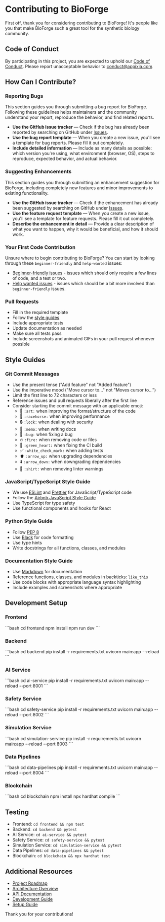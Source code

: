 # Contributing to BioForge

First off, thank you for considering contributing to BioForge! It's people like you that make BioForge such a great tool for the synthetic biology community.

## Code of Conduct

By participating in this project, you are expected to uphold our [Code of Conduct](CODE_OF_CONDUCT.md). Please report unacceptable behavior to [conduct@appixia.com](mailto:conduct@appixia.com).

## How Can I Contribute?

### Reporting Bugs

This section guides you through submitting a bug report for BioForge. Following these guidelines helps maintainers and the community understand your report, reproduce the behavior, and find related reports.

- **Use the GitHub issue tracker** — Check if the bug has already been reported by searching on GitHub under [Issues](https://github.com/Appixia-Softwares/BioForge/issues).
- **Use the bug report template** — When you create a new issue, you'll see a template for bug reports. Please fill it out completely.
- **Include detailed information** — Include as many details as possible: which version you're using, what environment (browser, OS), steps to reproduce, expected behavior, and actual behavior.

### Suggesting Enhancements

This section guides you through submitting an enhancement suggestion for BioForge, including completely new features and minor improvements to existing functionality.

- **Use the GitHub issue tracker** — Check if the enhancement has already been suggested by searching on GitHub under [Issues](https://github.com/Appixia-Softwares/BioForge/issues).
- **Use the feature request template** — When you create a new issue, you'll see a template for feature requests. Please fill it out completely.
- **Describe the enhancement in detail** — Provide a clear description of what you want to happen, why it would be beneficial, and how it should work.

### Your First Code Contribution

Unsure where to begin contributing to BioForge? You can start by looking through these `beginner-friendly` and `help-wanted` issues:

- [Beginner-friendly issues](https://github.com/Appixia-Softwares/BioForge/labels/beginner-friendly) - issues which should only require a few lines of code, and a test or two.
- [Help wanted issues](https://github.com/Appixia-Softwares/BioForge/labels/help-wanted) - issues which should be a bit more involved than `beginner-friendly` issues.

### Pull Requests

- Fill in the required template
- Follow the [style guides](#style-guides)
- Include appropriate tests
- Update documentation as needed
- Make sure all tests pass
- Include screenshots and animated GIFs in your pull request whenever possible

## Style Guides

### Git Commit Messages

- Use the present tense ("Add feature" not "Added feature")
- Use the imperative mood ("Move cursor to..." not "Moves cursor to...")
- Limit the first line to 72 characters or less
- Reference issues and pull requests liberally after the first line
- Consider starting the commit message with an applicable emoji:
  - 🎨 `:art:` when improving the format/structure of the code
  - 🐎 `:racehorse:` when improving performance
  - 🔒 `:lock:` when dealing with security
  - 📝 `:memo:` when writing docs
  - 🐛 `:bug:` when fixing a bug
  - 🔥 `:fire:` when removing code or files
  - 💚 `:green_heart:` when fixing the CI build
  - ✅ `:white_check_mark:` when adding tests
  - ⬆️ `:arrow_up:` when upgrading dependencies
  - ⬇️ `:arrow_down:` when downgrading dependencies
  - 👕 `:shirt:` when removing linter warnings

### JavaScript/TypeScript Style Guide

- We use [ESLint](https://eslint.org/) and [Prettier](https://prettier.io/) for JavaScript/TypeScript code
- Follow the [Airbnb JavaScript Style Guide](https://github.com/airbnb/javascript)
- Use TypeScript for type safety
- Use functional components and hooks for React

### Python Style Guide

- Follow [PEP 8](https://www.python.org/dev/peps/pep-0008/)
- Use [Black](https://black.readthedocs.io/en/stable/) for code formatting
- Use type hints
- Write docstrings for all functions, classes, and modules

### Documentation Style Guide

- Use [Markdown](https://daringfireball.net/projects/markdown/) for documentation
- Reference functions, classes, and modules in backticks: `like_this`
- Use code blocks with appropriate language syntax highlighting
- Include examples and screenshots where appropriate

## Development Setup

### Frontend

\`\`\`bash
cd frontend
npm install
npm run dev
\`\`\`

### Backend

\`\`\`bash
cd backend
pip install -r requirements.txt
uvicorn main:app --reload
\`\`\`

### AI Service

\`\`\`bash
cd ai-service
pip install -r requirements.txt
uvicorn main:app --reload --port 8001
\`\`\`

### Safety Service

\`\`\`bash
cd safety-service
pip install -r requirements.txt
uvicorn main:app --reload --port 8002
\`\`\`

### Simulation Service

\`\`\`bash
cd simulation-service
pip install -r requirements.txt
uvicorn main:app --reload --port 8003
\`\`\`

### Data Pipelines

\`\`\`bash
cd data-pipelines
pip install -r requirements.txt
uvicorn main:app --reload --port 8004
\`\`\`

### Blockchain

\`\`\`bash
cd blockchain
npm install
npx hardhat compile
\`\`\`

## Testing

- Frontend: `cd frontend && npm test`
- Backend: `cd backend && pytest`
- AI Service: `cd ai-service && pytest`
- Safety Service: `cd safety-service && pytest`
- Simulation Service: `cd simulation-service && pytest`
- Data Pipelines: `cd data-pipelines && pytest`
- Blockchain: `cd blockchain && npx hardhat test`

## Additional Resources

- [Project Roadmap](docs/roadmap.md)
- [Architecture Overview](ARCHITECTURE.md)
- [API Documentation](docs/api-docs.md)
- [Development Guide](DEVELOPMENT.md)
- [Setup Guide](SETUP.md)

Thank you for your contributions!
